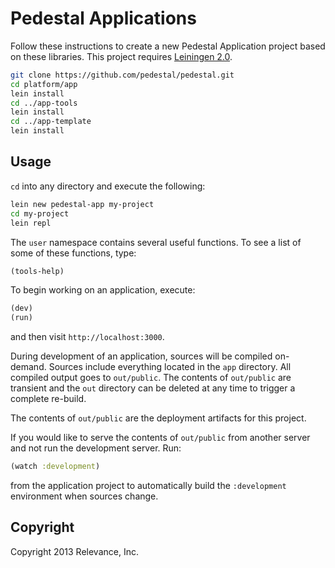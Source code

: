 # Pedestal Applications

Follow these instructions to create a new Pedestal Application project
based on these libraries. This project requires [Leiningen 2.0](https://github.com/technomancy/leiningen).

```bash
git clone https://github.com/pedestal/pedestal.git
cd platform/app
lein install
cd ../app-tools
lein install
cd ../app-template
lein install
```

## Usage

`cd` into any directory and execute the following:

```bash
lein new pedestal-app my-project
cd my-project
lein repl
```

The `user` namespace contains several useful functions. To see a list
of some of these functions, type:

```clj
(tools-help)
```

To begin working on an application, execute:

```clj
(dev)
(run)
```

and then visit `http://localhost:3000`.

During development of an application, sources will be compiled
on-demand. Sources include everything located in the `app`
directory. All compiled output goes to `out/public`. The contents of
`out/public` are transient and the `out` directory can be deleted at
any time to trigger a complete re-build.

The contents of `out/public` are the deployment artifacts for this
project.

If you would like to serve the contents of `out/public` from another
server and not run the development server. Run:

```clj
(watch :development)
```

from the application project to automatically build the `:development`
environment when sources change.

Copyright
---------
Copyright 2013 Relevance, Inc.
